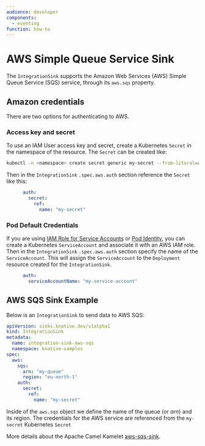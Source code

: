 ```yaml
---
audience: developer
components:
  - eventing
function: how-to
---
```


# AWS Simple Queue Service Sink

The `IntegrationSink` supports the Amazon Web Services (AWS) Simple Queue Service (SQS) service, through its `aws.sqs` property.

## Amazon credentials

There are two options for authenticating to AWS.

### Access key and secret

To use an IAM User access key and secret, create a Kubernetes `Secret` in the namespace of the resource. The `Secret` can be created like:

  ```bash
  kubectl -n <namespace> create secret generic my-secret --from-literal=aws.accessKey=<accessKey> --from-literal=aws.secretKey=<secretKey>
  ```
Then in the `IntegrationSink` `.spec.aws.auth` section reference the `Secret` like this:
```yaml
      auth:
        secret:
          ref:
            name: "my-secret"
```

### Pod Default Credentials

If you are using [IAM Role for Service Accounts](https://docs.aws.amazon.com/eks/latest/userguide/iam-roles-for-service-accounts.html) or [Pod Identity](https://docs.aws.amazon.com/eks/latest/userguide/pod-identities.html), you can create a Kubernetes `ServiceAccount` and associate it with an AWS IAM role. Then in the `IntegrationSink` `.spec.aws.auth` section specify the name of the `ServiceAccount`. This will assign the `ServiceAccount` to the `Deployment` resource created for the `IntegrationSink`.
```yaml
      auth:
        serviceAccountName: "my-service-account"
```

## AWS SQS Sink Example

Below is an `IntegrationSink` to send data to AWS SQS:

  ```yaml
  apiVersion: sinks.knative.dev/v1alpha1
  kind: IntegrationSink
  metadata:
    name: integration-sink-aws-sqs
    namespace: knative-samples
  spec:
    aws:
      sqs:
        arn: "my-queue"
        region: "eu-north-1"
      auth:
        secret:
          ref:
            name: "my-secret"
  ```
Inside of the `aws.sqs` object we define the name of the queue (or _arn_) and its region. The credentials for the AWS service are referenced from the `my-secret` Kubernetes `Secret`

More details about the Apache Camel Kamelet [aws-sqs-sink](https://camel.apache.org/camel-kamelets/latest/aws-sqs-sink.html).
